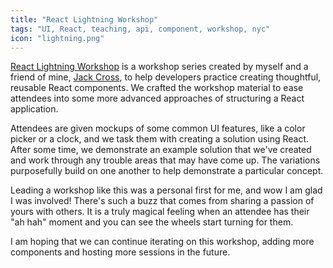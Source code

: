 ```yaml
---
title: "React Lightning Workshop"
tags: "UI, React, teaching, api, component, workshop, nyc"
icon: "lightning.png"
---
```


[React Lightning Workshop](https://github.com/jayjaycross/lightning-workshop) is a workshop series created by myself and a friend of mine, [Jack Cross](https://twitter.com/jayjaycross), to help developers practice creating thoughtful, reusable React components.  We crafted the workshop material to ease attendees into some more advanced approaches of structuring a React application.

Attendees are given mockups of some common UI features, like a color picker or a clock, and we task them with creating a solution using React.  After some time, we demonstrate an example solution that we've created and work through any trouble areas that may have come up.  The variations purposefully build on one another to help demonstrate a particular concept.

Leading a workshop like this was a personal first for me, and wow I am glad I was involved!  There's such a buzz that comes from sharing a passion of yours with others.  It is a truly magical feeling when an attendee has their "ah hah" moment and you can see the wheels start turning for them.

I am hoping that we can continue iterating on this workshop, adding more components and hosting more sessions in the future.
